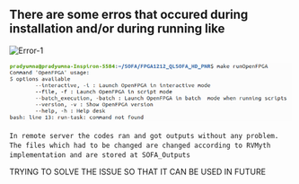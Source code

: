 ## There are some erros that occured during installation and/or during running like 


![Error-1](#Day5/1.png)

![Error-2](https://github.com/Pradyumna1312/FPGA_Workshop_VSD/blob/main/Day5/2.png "ERROR-2")

` In remote server the codes ran and got outputs without any problem. The files which had to be changed are changed according to RVMyth implementation and are stored at SOFA_Outputs `

 TRYING TO SOLVE THE ISSUE SO THAT IT CAN BE USED IN FUTURE


        
            
        

    
